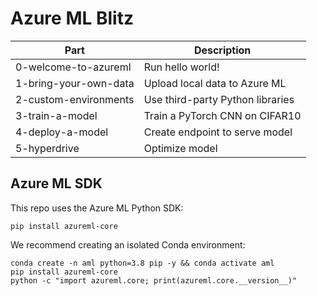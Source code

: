 # Azure ML Blitz

|Part|Description|
|-|-|
|0-welcome-to-azureml|Run hello world!|
|1-bring-your-own-data|Upload local data to Azure ML|
|2-custom-environments|Use third-party Python libraries|
|3-train-a-model|Train a PyTorch CNN on CIFAR10|
|4-deploy-a-model|Create endpoint to serve model|
|5-hyperdrive|Optimize model|

## Azure ML SDK

This repo uses the Azure ML Python SDK:

```
pip install azureml-core
```

We recommend creating an isolated Conda environment:

```
conda create -n aml python=3.8 pip -y && conda activate aml
pip install azureml-core
python -c "import azureml.core; print(azureml.core.__version__)"
```